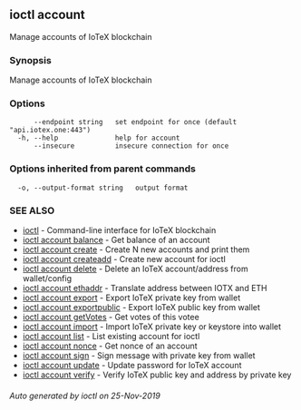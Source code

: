 ## ioctl account

Manage accounts of IoTeX blockchain

### Synopsis

Manage accounts of IoTeX blockchain

### Options

```
      --endpoint string   set endpoint for once (default "api.iotex.one:443")
  -h, --help              help for account
      --insecure          insecure connection for once
```

### Options inherited from parent commands

```
  -o, --output-format string   output format
```

### SEE ALSO

* [ioctl](../README.md)	 - Command-line interface for IoTeX blockchain
* [ioctl account balance](ioctl_account_balance.md)	 - Get balance of an account
* [ioctl account create](ioctl_account_create.md)	 - Create N new accounts and print them
* [ioctl account createadd](ioctl_account_createadd.md)	 - Create new account for ioctl
* [ioctl account delete](ioctl_account_delete.md)	 - Delete an IoTeX account/address from wallet/config
* [ioctl account ethaddr](ioctl_account_ethaddr.md)	 - Translate address between IOTX and ETH
* [ioctl account export](ioctl_account_export.md)	 - Export IoTeX private key from wallet
* [ioctl account exportpublic](ioctl_account_exportpublic.md)	 - Export IoTeX public key from wallet
* [ioctl account getVotes](ioctl_account_getVotes.md)	 - Get votes of this votee
* [ioctl account import](ioctl_account_import.md)	 - Import IoTeX private key or keystore into wallet
* [ioctl account list](ioctl_account_list.md)	 - List existing account for ioctl
* [ioctl account nonce](ioctl_account_nonce.md)	 - Get nonce of an account
* [ioctl account sign](ioctl_account_sign.md)	 - Sign message with private key from wallet
* [ioctl account update](ioctl_account_update.md)	 - Update password for IoTeX account
* [ioctl account verify](ioctl_account_verify.md)	 - Verify IoTeX public key and address by private key

###### Auto generated by ioctl on 25-Nov-2019
